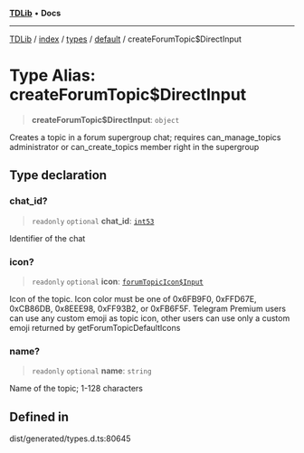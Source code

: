 [**TDLib**](../../../../../../README.md) • **Docs**

***

[TDLib](../../../../../../modules.md) / [index](../../../../../README.md) / [types](../../../README.md) / [default](../README.md) / createForumTopic$DirectInput

# Type Alias: createForumTopic$DirectInput

> **createForumTopic$DirectInput**: `object`

Creates a topic in a forum supergroup chat; requires can_manage_topics administrator or can_create_topics member right in the supergroup

## Type declaration

### chat\_id?

> `readonly` `optional` **chat\_id**: [`int53`](int53-1.md)

Identifier of the chat

### icon?

> `readonly` `optional` **icon**: [`forumTopicIcon$Input`](forumTopicIcon$Input-1.md)

Icon of the topic. Icon color must be one of 0x6FB9F0, 0xFFD67E, 0xCB86DB, 0x8EEE98, 0xFF93B2, or 0xFB6F5F. Telegram Premium users can use any custom emoji as topic icon, other users can use only a custom emoji returned by getForumTopicDefaultIcons

### name?

> `readonly` `optional` **name**: `string`

Name of the topic; 1-128 characters

## Defined in

dist/generated/types.d.ts:80645

